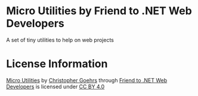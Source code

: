 # Micro Utilities by Friend to .NET Web Developers
A set of tiny utilities to help on web projects

# License Information

[Micro Utilities](https://github.com/friend-to-net-web-developers/micro-utilities)
by [Christopher Goehrs](https://github.com/chris-goehrs)
through [Friend to .NET Web Developers](https://github.com/friend-to-net-web-developers)
is licensed under [CC BY 4.0](https://creativecommons.org/licenses/by/4.0)

